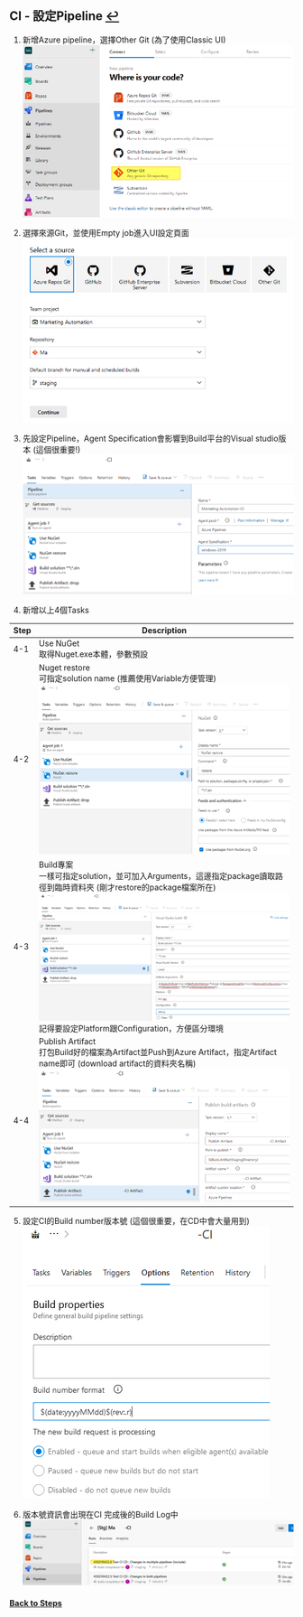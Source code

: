 ## CI - 設定Pipeline [↩](CICD%E8%A9%B3%E7%B4%B0%E6%B5%81%E7%A8%8B%E7%AD%86%E8%A8%98.md)
1. 新增Azure pipeline，選擇Other Git (為了使用Classic UI)
<br> ![](images/3-1.png)
2. 選擇來源Git，並使用Empty job進入UI設定頁面
<br> ![](images/3-2.png)
3. 先設定Pipeline，Agent Specification會影響到Build平台的Visual studio版本 (這個很重要!)
<br> ![](images/3-3.png)

4. 新增以上4個Tasks

|Step|Description|
|--|--|
|4-1|Use NuGet <br>取得Nuget.exe本體，參數預設|
|4-2|Nuget restore   <br>可指定solution name (推薦使用Variable方便管理) <br>![](images/3-4.png)|
|4-3|Build專案   <br> 一樣可指定solution，並可加入Arguments，這邊指定package讀取路徑到臨時資料夾 (剛才restore的package檔案所在) <br> ![](images/3-5.png)<br>  記得要設定Platform跟Configuration，方便區分環境|
|4-4|Publish Artifact   <br>打包Build好的檔案為Artifact並Push到Azure Artifact，指定Artifact name即可 (download artifact的資料夾名稱) <br> ![](images/3-6.png)|

5. 設定CI的Build number版本號 (這個很重要，在CD中會大量用到)
<br> ![](images/3-7.png)

6. 版本號資訊會出現在CI 完成後的Build Log中
<br> ![](images/3-8.png)

#### [Back to Steps](CICD%E8%A9%B3%E7%B4%B0%E6%B5%81%E7%A8%8B%E7%AD%86%E8%A8%98.md)

